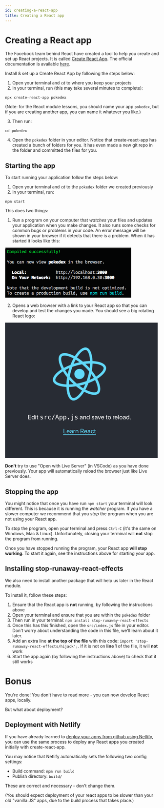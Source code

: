 ```yaml
---
id: creating-a-react-app
title: Creating a React app
---
```


# Creating a React app

The Facebook team behind React have created a tool to help you create and set up React projects. It is called [Create React App](https://create-react-app.dev/). The official documentation is available [here](https://create-react-app.dev/docs/getting-started).

Install & set up a Create React App by following the steps below:

1. Open your terminal and `cd` to where you keep your projects
2. In your terminal, run (this may take several minutes to complete):

```
npx create-react-app pokedex
```

(Note: for the React module lessons, you should name your app `pokedex`, but if you are creating another app, you can name it whatever you like.)

3. Then run:

```
cd pokedex
```

4. Open the `pokedex` folder in your editor. Notice that create-react-app has created a bunch of folders for you. It has even made a new git repo in the folder and committed the files for you.

## Starting the app

To start running your application follow the steps below:

1. Open your terminal and `cd` to the `pokedex` folder we created previously
2. In your terminal, run:

```
npm start
```

This does two things:

1. Run a program on your computer that *watches* your files and updates your application when you make changes. It also runs some checks for common bugs or problems in your code. An error message will be shown in your browser if it detects that there is a problem. When it has started it looks like this:

![Create-React-App started in the terminal](../../assets/students/create-react-app-started-terminal.png)

2. Opens a web browser with a link to your React app so that you can develop and test the changes you made. You should see a big rotating React logo:

![Create-React-App started in the browser](../../assets/students/create-react-app-started-browser.png)

**Don't** try to use "Open with Live Server" (in VSCode) as you have done previously. Your app will automatically reload the browser just like Live Server does.

## Stopping the app

You might notice that once you have run `npm start` your terminal will look different. This is because it is running the *watcher* program. If you have a slower computer we recommend that you *stop* the program when you are not using your React app.

To stop the program, open your terminal and press `Ctrl-C` (it's the same on Windows, Mac & Linux). Unfortunately, closing your terminal will **not** stop the program from running.

Once you have stopped running the program, your React app **will stop working**. To start it again, see the instructions above for starting your app.

## Installing stop-runaway-react-effects

We also need to install another package that will help us later in the React module.

To install it, follow these steps:

1. Ensure that the React app is **not** running, by following the instructions above
2. Open your terminal and ensure that you are within the `pokedex` folder
3. Then run in your terminal: `npm install stop-runaway-react-effects`
4. Once this has this finished, open the `src/index.js` file in your editor. Don't worry about understanding the code in this file, we'll learn about it later.
5. Add an extra line **at the top of the file** with this code: `import 'stop-runaway-react-effects/hijack';`. If it is not on **line 1** of the file, it will **not** work
6. Start the app again (by following the instructions above) to check that it still works

# Bonus

You're done!  You don't have to read more - you can now develop React apps, locally.

But what about deployment?

## Deployment with Netlify

If you have already learned to [deploy your apps from github using Netlify](https://github.com/CodeYourFuture/syllabus/blob/master/others/deployment/1-for-html-module/instructions-for-automatic-deployment-with-netlify-and-github.md), you can use the same process to deploy any React apps you created initially with create-react-app.  

You may notice that Netlify automatically sets the following two config settings:

* Build command: `npm run build`
* Publish directory: `build/`

These are correct and necessary - don't change them.  

(You should expect deployment of your react apps to be slower than your old "vanilla JS" apps, due to the build process that takes place.)
